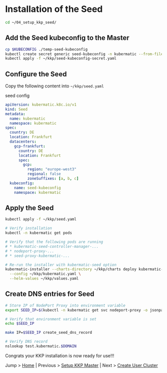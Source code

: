 # Installation of the Seed 

```bash
cd ~/04_setup_kkp_seed/
```

## Add the Seed kubeconfig to the Master

```bash
cp $KUBECONFIG ./temp-seed-kubeconfig
kubectl create secret generic seed-kubeconfig -n kubermatic --from-file kubeconfig=./temp-seed-kubeconfig --dry-run=client -o yaml > ~/kkp/seed-kubeconfig-secret.yaml
kubectl apply -f ~/kkp/seed-kubeconfig-secret.yaml
```

## Configure the Seed

Copy the following content into `~/kkp/seed.yaml`

seed config
```yaml
apiVersion: kubermatic.k8c.io/v1
kind: Seed
metadata:
  name: kubermatic
  namespace: kubermatic
spec:
  country: DE
  location: Frankfurt
  datacenters:
    gcp-frankfurt:
      country: DE
      location: Frankfurt
      spec:
        gcp:
          region: "europe-west3"
          regional: false
          zoneSuffixes: [a, b, c]
  kubeconfig:
    name: seed-kubeconfig
    namespace: kubermatic
```

## Apply the Seed

```bash
kubectl apply -f ~/kkp/seed.yaml

# Verify installation
kubectl -n kubermatic get pods

# Verify that the following pods are running
# * kubermatic-seed-controller-manager-...
# * nodeport-proxy-...
# * seed-proxy-kubermatic-...

# Re-run the installer with kubermatic-seed option
kubermatic-installer --charts-directory ~/kkp/charts deploy kubermatic-seed \
  --config ~/kkp/kubermatic.yaml \
  --helm-values ~/kkp/values.yaml  
```

## Create DNS entries for Seed

```bash
# Store IP of NodePort Proxy into environment variable
export SEED_IP=$(kubectl -n kubermatic get svc nodeport-proxy -o jsonpath='{.status.loadBalancer.ingress[0].ip}')

# Verify that environment variable is set
echo $SEED_IP

make IP=$SEED_IP create_seed_dns_record

# Verify DNS record
nslookup test.kubermatic.$DOMAIN
```

Congrats your KKP installation is now ready for use!!!

Jump > [Home](../README.md) | Previous > [Setup KKP Master](../03_setup_kkp_master/README.md) | Next > [Create User Cluster](../05_create_user_cluster/README.md)
